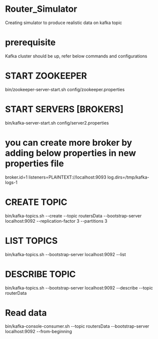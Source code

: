 # Router_Simulator
Creating simulator to produce realistic data on kafka topic

# prerequisite
Kafka cluster should be up, refer below commands and configurations

# START ZOOKEEPER
bin/zookeeper-server-start.sh config/zookeeper.properties

# START SERVERS [BROKERS]
bin/kafka-server-start.sh config/server2.properties

# you can create more broker by adding below properties in new properties file
broker.id=1
listeners=PLAINTEXT://localhost:9093
log.dirs=/tmp/kafka-logs-1

# CREATE TOPIC
bin/kafka-topics.sh --create --topic routersData --bootstrap-server localhost:9092 --replication-factor 3 --partitions 3

# LIST TOPICS
bin/kafka-topics.sh --bootstrap-server localhost:9092 --list

# DESCRIBE TOPIC
bin/kafka-topics.sh --bootstrap-server localhost:9092 --describe --topic routerData

# Read data
bin/kafka-console-consumer.sh --topic routersData --bootstrap-server localhost:9092 --from-beginning

